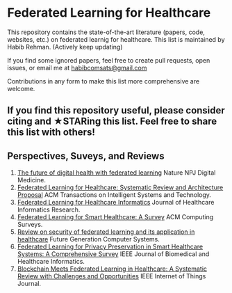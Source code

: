 # Federated Learning for Healthcare
This repository contains the state-of-the-art literature (papers, code, websites, etc.) on federated learnig for healthcare.
This list is maintained by Habib Rehman. (Actively keep updating)

If you find some ignored papers, feel free to create pull requests, open issues, or email me at habibcomsats@gmail.com

Contributions in any form to make this list more comprehensive are welcome.

If you find this repository useful, please consider citing and ★STARing this list.
Feel free to share this list with others!
--------------------------------------------------------------------------------------------------------------------------------

## Perspectives, Suveys, and Reviews
1. [The future of digital health with federated learning](https://www.nature.com/articles/s41746-020-00323-1) Nature NPJ Digital Medicine.
2. [Federated Learning for Healthcare: Systematic Review and Architecture Proposal](https://dl.acm.org/doi/10.1145/3501813) ACM Transactions on Intelligent Systems and Technology.
3. [Federated Learning for Healthcare Informatics](https://link.springer.com/article/10.1007/s41666-020-00082-4) Journal of Healthcare Informatics Research.
4. [Federated Learning for Smart Healthcare: A Survey](https://dl.acm.org/doi/10.1145/3501296) ACM Computing Surveys.
5. [Review on security of federated learning and its application in healthcare](https://www.sciencedirect.com/science/article/abs/pii/S0167739X23000626?via%3Dihub) Future Generation Computer Systems.
6. [Federated Learning for Privacy Preservation in Smart Healthcare Systems: A Comprehensive Survey](https://ieeexplore.ieee.org/document/9794622) IEEE Journal of Biomedical and Healthcare Informatics.
7. [Blockchain Meets Federated Learning in Healthcare: A Systematic Review with Challenges and Opportunities](https://ieeexplore.ieee.org/document/10090221) IEEE Internet of Things Journal.
